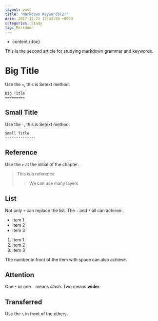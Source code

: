 ```yaml
---
layout: post
title: "Markdown Keywords(2)"
date: 2017-12-22 17:43:50 +0900
categories: Study
tag: Markdown
---
```


* content
{:toc}




This is the second article for studying markdown grammar and keywords.

Big Title
======================
Use the `=`, this is Setext method.

```
Big Title
=========
```


Small Title
--------------------------
Use the `-`, this is Setext method.

```
Small Title
--------------
```


Reference
------------------------
Use the `>` at the initial of the chapter.
> This is a reference
> > We can use many layers

List
---------
Not only `+` can replace the list. The `-` and `*` all can achieve.

* Item 1
* Item 2
* Item 3
1. Item 1
2. Item 2
3. Item 3

The number in front of the item with space can also achieve.

Attention
----------
One `*` or one `-` means _slash_. Two means __wider__.


Transferred
----------
Use the `\` in front of the others.


